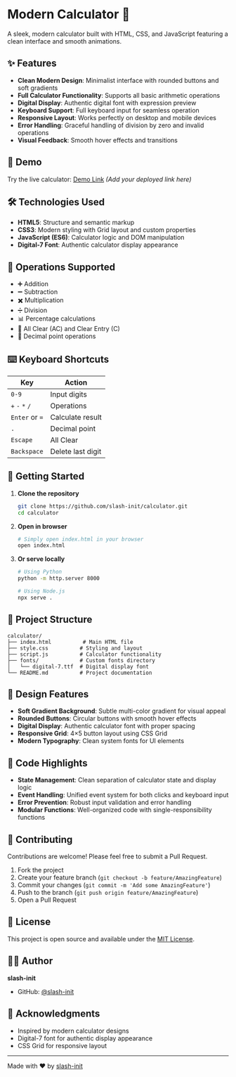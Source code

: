# Modern Calculator 🧮

A sleek, modern calculator built with HTML, CSS, and JavaScript featuring a clean interface and smooth animations.

## ✨ Features

- **Clean Modern Design**: Minimalist interface with rounded buttons and soft gradients
- **Full Calculator Functionality**: Supports all basic arithmetic operations
- **Digital Display**: Authentic digital font with expression preview
- **Keyboard Support**: Full keyboard input for seamless operation
- **Responsive Layout**: Works perfectly on desktop and mobile devices
- **Error Handling**: Graceful handling of division by zero and invalid operations
- **Visual Feedback**: Smooth hover effects and transitions

## 🚀 Demo

Try the live calculator: [Demo Link](#) *(Add your deployed link here)*

## 🛠️ Technologies Used

- **HTML5**: Structure and semantic markup
- **CSS3**: Modern styling with Grid layout and custom properties
- **JavaScript (ES6)**: Calculator logic and DOM manipulation
- **Digital-7 Font**: Authentic calculator display appearance

## 📱 Operations Supported

- ➕ Addition
- ➖ Subtraction  
- ✖️ Multiplication
- ➗ Division
- 📊 Percentage calculations
- 🔄 All Clear (AC) and Clear Entry (C)
- 🎯 Decimal point operations

## ⌨️ Keyboard Shortcuts

| Key | Action |
|-----|--------|
| `0-9` | Input digits |
| `+` `-` `*` `/` | Operations |
| `Enter` or `=` | Calculate result |
| `.` | Decimal point |
| `Escape` | All Clear |
| `Backspace` | Delete last digit |

## 🚀 Getting Started

1. **Clone the repository**
   ```bash
   git clone https://github.com/slash-init/calculator.git
   cd calculator
   ```

2. **Open in browser**
   ```bash
   # Simply open index.html in your browser
   open index.html
   ```

3. **Or serve locally**
   ```bash
   # Using Python
   python -m http.server 8000
   
   # Using Node.js
   npx serve .
   ```

## 📁 Project Structure

```
calculator/
├── index.html          # Main HTML file
├── style.css          # Styling and layout
├── script.js          # Calculator functionality
├── fonts/             # Custom fonts directory
│   └── digital-7.ttf  # Digital display font
└── README.md          # Project documentation
```

## 🎨 Design Features

- **Soft Gradient Background**: Subtle multi-color gradient for visual appeal
- **Rounded Buttons**: Circular buttons with smooth hover effects
- **Digital Display**: Authentic calculator font with proper spacing
- **Responsive Grid**: 4×5 button layout using CSS Grid
- **Modern Typography**: Clean system fonts for UI elements

## 🧪 Code Highlights

- **State Management**: Clean separation of calculator state and display logic
- **Event Handling**: Unified event system for both clicks and keyboard input
- **Error Prevention**: Robust input validation and error handling
- **Modular Functions**: Well-organized code with single-responsibility functions

## 🤝 Contributing

Contributions are welcome! Please feel free to submit a Pull Request.

1. Fork the project
2. Create your feature branch (`git checkout -b feature/AmazingFeature`)
3. Commit your changes (`git commit -m 'Add some AmazingFeature'`)
4. Push to the branch (`git push origin feature/AmazingFeature`)
5. Open a Pull Request

## 📄 License

This project is open source and available under the [MIT License](LICENSE).

## 👨‍💻 Author

**slash-init**
- GitHub: [@slash-init](https://github.com/slash-init)

## 🙏 Acknowledgments

- Inspired by modern calculator designs
- Digital-7 font for authentic display appearance
- CSS Grid for responsive layout

---

Made with ❤️ by [slash-init](https://github.com/slash-init)
